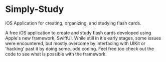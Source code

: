 # Simply-Study
iOS Application for creating, organizing, and studying flash cards.

A free iOS application to create and study flash cards developed using Apple's new framework, SwiftUI. While still in it's early stages, some issues were encountered, but mostly overcome by interfacing with UIKit or 'hacking' past it by doing some..odd coding. Feel free too check out the code to see what is possible with the framework.
